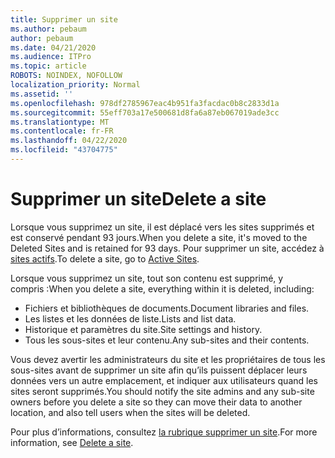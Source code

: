 ```yaml
---
title: Supprimer un site
ms.author: pebaum
author: pebaum
ms.date: 04/21/2020
ms.audience: ITPro
ms.topic: article
ROBOTS: NOINDEX, NOFOLLOW
localization_priority: Normal
ms.assetid: ''
ms.openlocfilehash: 978df2785967eac4b951fa3facdac0b8c2833d1a
ms.sourcegitcommit: 55eff703a17e500681d8fa6a87eb067019ade3cc
ms.translationtype: MT
ms.contentlocale: fr-FR
ms.lasthandoff: 04/22/2020
ms.locfileid: "43704775"
---
```

# <a name="delete-a-site"></a><span data-ttu-id="836be-102">Supprimer un site</span><span class="sxs-lookup"><span data-stu-id="836be-102">Delete a site</span></span>

<span data-ttu-id="836be-103">Lorsque vous supprimez un site, il est déplacé vers les sites supprimés et est conservé pendant 93 jours.</span><span class="sxs-lookup"><span data-stu-id="836be-103">When you delete a site, it's moved to the Deleted Sites and is retained for 93 days.</span></span> <span data-ttu-id="836be-104">Pour supprimer un site, accédez à [sites actifs](https://admin.microsoft.com/sharepoint?page=sitemanagement&modern=true).</span><span class="sxs-lookup"><span data-stu-id="836be-104">To delete a site, go to [Active Sites](https://admin.microsoft.com/sharepoint?page=sitemanagement&modern=true).</span></span> 

<span data-ttu-id="836be-105">Lorsque vous supprimez un site, tout son contenu est supprimé, y compris :</span><span class="sxs-lookup"><span data-stu-id="836be-105">When you delete a site, everything within it is deleted, including:</span></span>

- <span data-ttu-id="836be-106">Fichiers et bibliothèques de documents.</span><span class="sxs-lookup"><span data-stu-id="836be-106">Document libraries and files.</span></span>
- <span data-ttu-id="836be-107">Les listes et les données de liste.</span><span class="sxs-lookup"><span data-stu-id="836be-107">Lists and list data.</span></span>
- <span data-ttu-id="836be-108">Historique et paramètres du site.</span><span class="sxs-lookup"><span data-stu-id="836be-108">Site settings and history.</span></span>
- <span data-ttu-id="836be-109">Tous les sous-sites et leur contenu.</span><span class="sxs-lookup"><span data-stu-id="836be-109">Any sub-sites and their contents.</span></span>

<span data-ttu-id="836be-110">Vous devez avertir les administrateurs du site et les propriétaires de tous les sous-sites avant de supprimer un site afin qu’ils puissent déplacer leurs données vers un autre emplacement, et indiquer aux utilisateurs quand les sites seront supprimés.</span><span class="sxs-lookup"><span data-stu-id="836be-110">You should notify the site admins and any sub-site owners before you delete a site so they can move their data to another location, and also tell users when the sites will be deleted.</span></span>

<span data-ttu-id="836be-111">Pour plus d’informations, consultez [la rubrique supprimer un site](https://docs.microsoft.com/sharepoint/delete-site-collection).</span><span class="sxs-lookup"><span data-stu-id="836be-111">For more information, see [Delete a site](https://docs.microsoft.com/sharepoint/delete-site-collection).</span></span>
